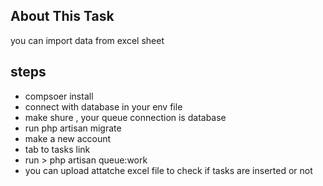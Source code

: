 

## About This Task

you can import data from excel sheet 

## steps 
- compsoer install
- connect with database in your env file
- make shure , your queue connection is database 
- run php artisan migrate 
- make a new account 
- tab to tasks link
- run > php artisan queue:work 
- you can upload attatche excel file to check if tasks are inserted or not 


